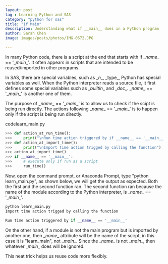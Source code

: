 ```yaml
---
layout: post
tag : Learning Python and SAS
category: "python for sas"
title: "If Main"
description: Understanding what if __main__ does in a Python program
author: Sarah Chen
image: images/posts/photos/IMG-0672.JPG

---
```

In many Python code, there is a script at the end that starts with if <span class="coding">\__name__ == '\__main__'</span>.  It often appears in scripts that are intended to be reused/imported in other programs. 

In SAS, there are special variables, such as <span class="coding">\__n__</span>, <span class="coding">\_type_</span>, Python has special variables as well.    When the Python interpreter reads a source file, it first defines some special variables such as <span class="coding">\__builtin__</span> and <span class="coding">\__doc__</span>. <span class="coding">\__name__ == '\__main__'</span> is another one of them.

The purpose of <span class="coding">\__name__ == '\__main__'</span> is to allow us to check if the scipt is being run directly.  The actions following <span class="coding">\__name__ == '\__main__'</span> is to happen only if the script is being run directly.  

<div class="code-head"><span>code</span>learn_main.py</div>

```python
>>> def action_at_run_time():
>>>     print("\nRun time action triggered by if __name__ == '__main__'")
>>> def action_at_import_time():
>>>     print("\nImport time action trigged by calling the function")
>>> action_at_import_time()
>>> if __name__ == '__main__':
>>>     # execute only if run as a script
>>>     run_time()
```

Now, open the command prompt, or Anaconda Prompt, type "python learn_main.py", as shown below, we will get the output as expected. Both the first and the second function ran.  The second function ran because the name of the module according to the Python interpreter, is <span class="coding">\__name__ == '\__main__'</span>. 

```python
python learn_main.py
Import time action trigged by calling the function

Run time action triggered by if __name__ == '__main__'
```

On the other hand, if a module is not the main program but is imported by another one, then <span class="coding">\__name__</span> attribute will be the name of the scirpt, in this case it is "learn_main", not <span class="coding">\__main__</span>.  Since the <span class="coding">\__name__</span> is not \__main__, then whatever \__main__ does will be ignored. 

This neat trick helps us reuse code more flexibly.  
